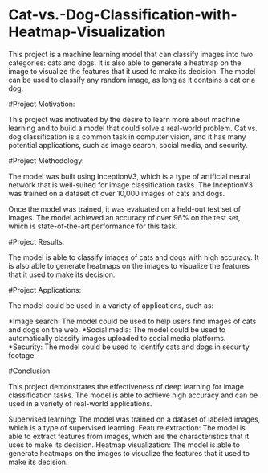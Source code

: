# Cat-vs.-Dog-Classification-with-Heatmap-Visualization
This project is a machine learning model that can classify images into two categories: cats and dogs. It is also able to generate a heatmap on the image to visualize the features that it used to make its decision. The model can be used to classify any random image, as long as it contains a cat or a dog.

#Project Motivation:

This project was motivated by the desire to learn more about machine learning and to build a model that could solve a real-world problem. Cat vs. dog classification is a common task in computer vision, and it has many potential applications, such as image search, social media, and security.

#Project Methodology:

The model was built using InceptionV3, which is a type of artificial neural network that is well-suited for image classification tasks. The InceptionV3 was trained on a dataset of over 10,000 images of cats and dogs.

Once the model was trained, it was evaluated on a held-out test set of images. The model achieved an accuracy of over 96% on the test set, which is state-of-the-art performance for this task.

#Project Results:

The model is able to classify images of cats and dogs with high accuracy. It is also able to generate heatmaps on the images to visualize the features that it used to make its decision.

#Project Applications:

The model could be used in a variety of applications, such as:

*Image search: The model could be used to help users find images of cats and dogs on the web.
*Social media: The model could be used to automatically classify images uploaded to social media platforms.
*Security: The model could be used to identify cats and dogs in security footage.

#Conclusion:

This project demonstrates the effectiveness of deep learning for image classification tasks. The model is able to achieve high accuracy and can be used in a variety of real-world applications.

Supervised learning: The model was trained on a dataset of labeled images, which is a type of supervised learning.
Feature extraction: The model is able to extract features from images, which are the characteristics that it uses to make its decision.
Heatmap visualization: The model is able to generate heatmaps on the images to visualize the features that it used to make its decision.
